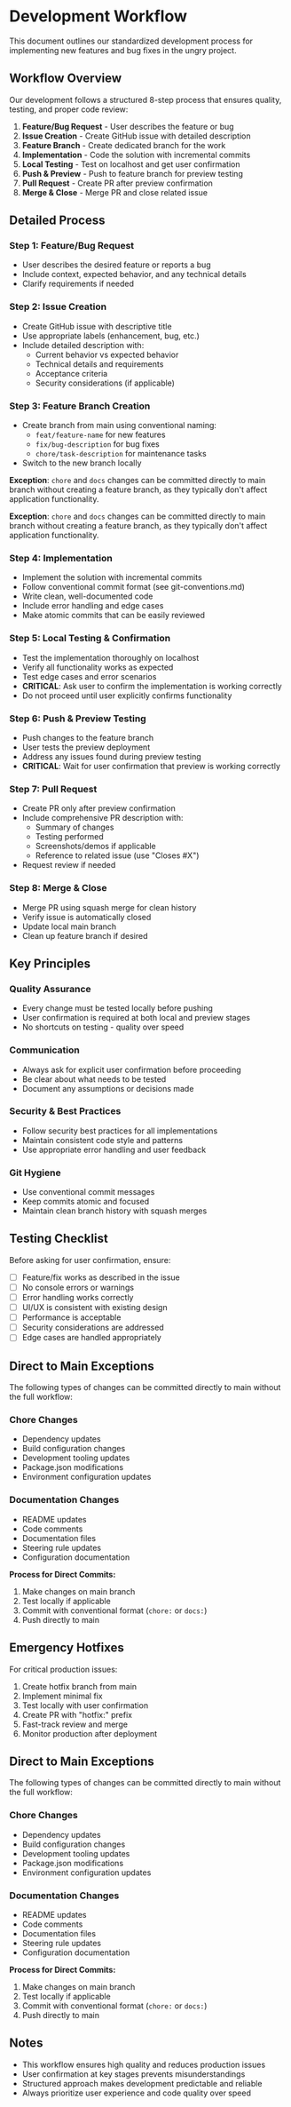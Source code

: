# Development Workflow

This document outlines our standardized development process for implementing new features and bug fixes in the ungry project.

## Workflow Overview

Our development follows a structured 8-step process that ensures quality, testing, and proper code review:

1. **Feature/Bug Request** - User describes the feature or bug
2. **Issue Creation** - Create GitHub issue with detailed description
3. **Feature Branch** - Create dedicated branch for the work
4. **Implementation** - Code the solution with incremental commits
5. **Local Testing** - Test on localhost and get user confirmation
6. **Push & Preview** - Push to feature branch for preview testing
7. **Pull Request** - Create PR after preview confirmation
8. **Merge & Close** - Merge PR and close related issue

## Detailed Process

### Step 1: Feature/Bug Request
- User describes the desired feature or reports a bug
- Include context, expected behavior, and any technical details
- Clarify requirements if needed

### Step 2: Issue Creation
- Create GitHub issue with descriptive title
- Use appropriate labels (enhancement, bug, etc.)
- Include detailed description with:
  - Current behavior vs expected behavior
  - Technical details and requirements
  - Acceptance criteria
  - Security considerations (if applicable)

### Step 3: Feature Branch Creation
- Create branch from main using conventional naming:
  - `feat/feature-name` for new features
  - `fix/bug-description` for bug fixes
  - `chore/task-description` for maintenance tasks
- Switch to the new branch locally

**Exception**: `chore` and `docs` changes can be committed directly to main branch without creating a feature branch, as they typically don't affect application functionality.

**Exception**: `chore` and `docs` changes can be committed directly to main branch without creating a feature branch, as they typically don't affect application functionality.

### Step 4: Implementation
- Implement the solution with incremental commits
- Follow conventional commit format (see git-conventions.md)
- Write clean, well-documented code
- Include error handling and edge cases
- Make atomic commits that can be easily reviewed

### Step 5: Local Testing & Confirmation
- Test the implementation thoroughly on localhost
- Verify all functionality works as expected
- Test edge cases and error scenarios
- **CRITICAL**: Ask user to confirm the implementation is working correctly
- Do not proceed until user explicitly confirms functionality

### Step 6: Push & Preview Testing
- Push changes to the feature branch
- User tests the preview deployment
- Address any issues found during preview testing
- **CRITICAL**: Wait for user confirmation that preview is working correctly

### Step 7: Pull Request
- Create PR only after preview confirmation
- Include comprehensive PR description with:
  - Summary of changes
  - Testing performed
  - Screenshots/demos if applicable
  - Reference to related issue (use "Closes #X")
- Request review if needed

### Step 8: Merge & Close
- Merge PR using squash merge for clean history
- Verify issue is automatically closed
- Update local main branch
- Clean up feature branch if desired

## Key Principles

### Quality Assurance
- Every change must be tested locally before pushing
- User confirmation is required at both local and preview stages
- No shortcuts on testing - quality over speed

### Communication
- Always ask for explicit user confirmation before proceeding
- Be clear about what needs to be tested
- Document any assumptions or decisions made

### Security & Best Practices
- Follow security best practices for all implementations
- Maintain consistent code style and patterns
- Use appropriate error handling and user feedback

### Git Hygiene
- Use conventional commit messages
- Keep commits atomic and focused
- Maintain clean branch history with squash merges

## Testing Checklist

Before asking for user confirmation, ensure:
- [ ] Feature/fix works as described in the issue
- [ ] No console errors or warnings
- [ ] Error handling works correctly
- [ ] UI/UX is consistent with existing design
- [ ] Performance is acceptable
- [ ] Security considerations are addressed
- [ ] Edge cases are handled appropriately

## Direct to Main Exceptions

The following types of changes can be committed directly to main without the full workflow:

### Chore Changes
- Dependency updates
- Build configuration changes
- Development tooling updates
- Package.json modifications
- Environment configuration updates

### Documentation Changes
- README updates
- Code comments
- Documentation files
- Steering rule updates
- Configuration documentation

**Process for Direct Commits:**
1. Make changes on main branch
2. Test locally if applicable
3. Commit with conventional format (`chore:` or `docs:`)
4. Push directly to main

## Emergency Hotfixes

For critical production issues:
1. Create hotfix branch from main
2. Implement minimal fix
3. Test locally with user confirmation
4. Create PR with "hotfix:" prefix
5. Fast-track review and merge
6. Monitor production after deployment

## Direct to Main Exceptions

The following types of changes can be committed directly to main without the full workflow:

### Chore Changes
- Dependency updates
- Build configuration changes
- Development tooling updates
- Package.json modifications
- Environment configuration updates

### Documentation Changes
- README updates
- Code comments
- Documentation files
- Steering rule updates
- Configuration documentation

**Process for Direct Commits:**
1. Make changes on main branch
2. Test locally if applicable
3. Commit with conventional format (`chore:` or `docs:`)
4. Push directly to main

## Notes

- This workflow ensures high quality and reduces production issues
- User confirmation at key stages prevents misunderstandings
- Structured approach makes development predictable and reliable
- Always prioritize user experience and code quality over speed